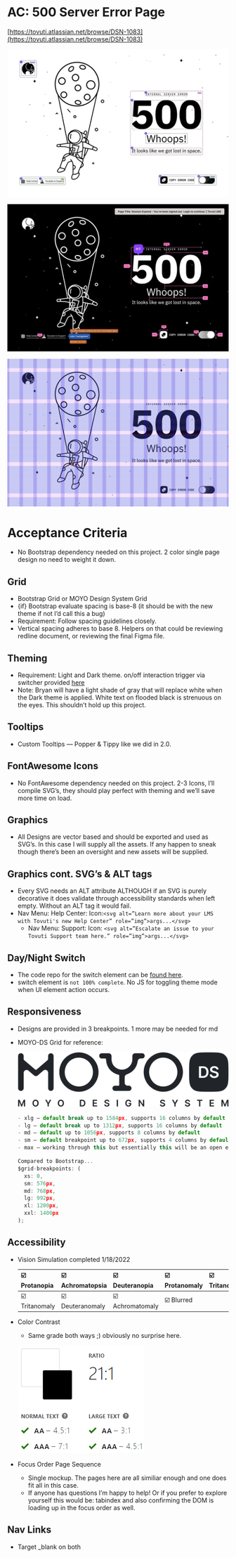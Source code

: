 # AC: 500 Server Error Page

[https://tovuti.atlassian.net/browse/DSN-1083](https://tovuti.atlassian.net/browse/DSN-1083)

![LightMode-16_9-Desktopaccess.jpg](/LightMode-16_9-Desktopaccess.jpg)

![DarkMode-16_9-Desktopaccess.jpg](/DarkMode-16_9-Desktopaccess.jpg)

![LightMode-16_9-Desktop-grid.png](/LightMode-16_9-Desktop-grid.png)

# Acceptance Criteria

- No Bootstrap dependency needed on this project. 2 color single page design no need to weight it down.

## Grid

- Bootstrap Grid or MOYO Design System Grid
- {if} Bootstrap evaluate spacing is base-8 (it should be with the new theme if not I’d call this a bug)
- Requirement: Follow spacing guidelines closely.
- Vertical spacing adheres to base 8. Helpers on that could be reviewing redline document, or reviewing the final Figma file.

## Theming

- Requirement: Light and Dark theme. on/off interaction trigger via switcher provided [here](https://github.com/tovutifunk/tov-500internalServerError)
- Note: Bryan will have a light shade of gray that will replace white when the Dark theme is applied. White text on flooded black is strenuous on the eyes. This shouldn’t hold up this project.

## Tooltips

- Custom Tooltips — Popper & Tippy like we did in 2.0.

## FontAwesome Icons

- No FontAwesome dependency needed on this project. 2-3 Icons, I’ll compile SVG’s, they should play perfect with theming and we’ll save more time on load.

## Graphics

- All Designs are vector based and should be exported and used as SVG’s. In this case I will supply all the assets. If any happen to sneak though there’s been an oversight and new assets will be supplied.

## Graphics cont. SVG’s & ALT tags

- Every SVG needs an ALT attribute ALTHOUGH if an SVG is purely decorative it does validate through accessibility standards when left empty. Without an ALT tag it would fail.
- Nav Menu: Help Center: Icon:`<svg alt=”Learn more about your LMS with Tovuti's new Help Center” role=”img”>args...</svg>`
    - Nav Menu: Support: Icon: `<svg alt=”Escalate an issue to your Tovuti Support team here.” role=”img”>args...</svg>`

## Day/Night Switch

- The code repo for the switch element can be [found here](https://github.com/tovutifunk/tov-500internalServerError).
- switch element is `not 100% complete`. No JS for toggling theme mode when UI element action occurs.

## Responsiveness

- Designs are provided in 3 breakpoints. 1 more may be needed for md
- MOYO-DS Grid for reference:
    
    ![moyo-ds-disabled.svg](/moyo-ds-disabled.svg)
    
    ```jsx
    - xlg — default break up to 1584px, supports 16 columns by default
    - lg — default break up to 1312px, supports 16 columns by default
    - md — default up to 1056px, supports 8 columns by default
    - sm — default breakpoint up to 672px, supports 4 columns by default
    - max — working through this but essentially this will be an open ended user defined at time of need for a custom value
    ```
    
    ```jsx
    Compared to Bootstrap...
    $grid-breakpoints: (
      xs: 0,
      sm: 576px,
      md: 768px,
      lg: 992px,
      xl: 1200px,
      xxl: 1400px
    );
    ```
    

## Accessibility

- Vision Simulation completed 1/18/2022
    
    
    | ☑️ Protanopia | ☑️ Achromatopsia | ☑️ Deuteranopia | ☑️ Protanomaly | ☑️ Tritanopia |
    | --- | --- | --- | --- | --- |
    | ☑️ Tritanomaly | ☑️ Deuteranomaly | ☑️ Achromatomaly | ☑️ Blurred |  |
- Color Contrast
    - Same grade both ways ;) obviously no surprise here.
    
    ![Untitled](/Untitled.png)
    
- Focus Order Page Sequence
    - Single mockup. The pages here are all similiar enough and one does fit all in this case.
    - If anyone has questions I’m happy to help! Or if you prefer to explore yourself this would be: tabindex and also confirming the DOM is loading up in the focus order as well.

## Nav Links

- Target _blank on both

